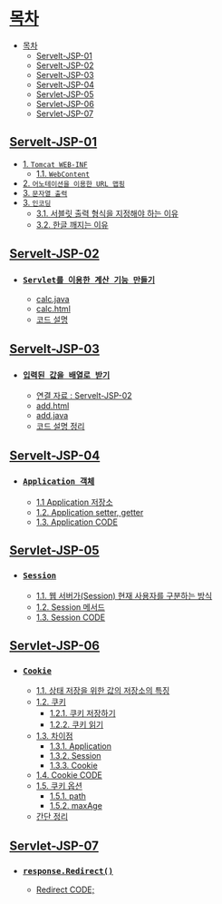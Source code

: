 # [목차](#목차)
- [목차](#목차)
  - [Servelt-JSP-01](#servelt-jsp-01)
  - [Servelt-JSP-02](#servelt-jsp-02)
  - [Servelt-JSP-03](#servelt-jsp-03)
  - [Servelt-JSP-04](#servelt-jsp-04)
  - [Servlet-JSP-05](#servlet-jsp-05)
  - [Servlet-JSP-06](#servlet-jsp-06)
  - [Servlet-JSP-07](#servlet-jsp-07)

## [Servelt-JSP-01](Servelt-JSP-01.md)
- [1. `Tomcat WEB-INF`](#1-tomcat-web-inf)
  - [1.1. `WebContent`](#11-webcontent)
- [2. `어노테이션을 이용한 URL 맵핑`](#2-어노테이션을-이용한-url-맵핑)
- [3. `문자열 출력`](#3-문자열-출력)
- [3. `인코딩`](#3-인코딩)
  - [3.1. 서블릿 출력 형식을 지정해야 하는 이유](#31-서블릿-출력-형식을-지정해야-하는-이유)
  - [3.2. 한글 깨지는 이유](#32-한글-깨지는-이유)

## [Servelt-JSP-02](Servelt-JSP-02.md)
- ### [`Servlet를 이용한 계산 기능 만들기`](#servlet를-이용한-계산-기능-만들기)
  - [calc.java](#calcjava)
  - [calc.html](#calchtml)
  - [코드 설명](#코드-설명)

## [Servelt-JSP-03](Servelt-JSP-03.md)
- ### [`입력된 값을 배열로 받기`](#입력된-값을-배열로-받기)
    - [연결 자료 : Servelt-JSP-02](#연결-자료--servelt-jsp-02)
  - [add.html](#addhtml)
  - [add.java](#addjava)
  - [코드 설명 정리](#코드-설명-정리)

## [Servelt-JSP-04](Servelt-JSP-04.md)
- ### [`Application 객체`](#application-객체)
	- [1.1 Application 저장소](#11-application-저장소)
	- [1.2. Application setter, getter](#12-application-setter-getter)
	- [1.3. Application CODE](#13-application-code)

## [Servlet-JSP-05](Servlet-JSP-05.md)
- ### [`Session`](#1-session)
	- [1.1. 웹 서버가(Session) 현재 사용자를 구분하는 방식](#11-웹-서버가session-현재-사용자를-구분하는-방식)
	- [1.2. Session 메서드](#12-session-메서드)
	- [1.3. Session CODE](#13-session-code)


## [Servlet-JSP-06](Servlet-JSP-06.md)
- ### [`Cookie`](#cookie)
  - [1.1. 상태 저장을 위한 값의 저장소의 특징](#11-상태-저장을-위한-값의-저장소의-특징)
  - [1.2. 쿠키](#12-쿠키)
    - [1.2.1. 쿠키 저장하기](#121-쿠키-저장하기)
    - [1.2.2. 쿠키 읽기](#122-쿠키-읽기)
  - [1.3. 차이점](#13-차이점)
    - [1.3.1. Application](#131-application)
    - [1.3.2. Session](#132-session)
    - [1.3.3. Cookie](#133-cookie)
  - [1.4. Cookie CODE](#14-cookie-code)
  - [1.5. 쿠키 옵션](#15-쿠키-옵션)
    - [1.5.1. path](#151-path)
    - [1.5.2. maxAge](#152-maxage)
  - [간단 정리](#간단-정리)

## [Servlet-JSP-07](Servlet-JSP-07.md)
- ### [`response.Redirect()`](#responseredirect)
  - [Redirect CODE;](#redirect-code)